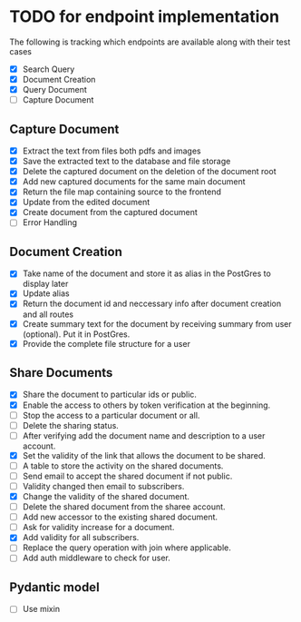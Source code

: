 # TODO for endpoint implementation

The following is tracking which endpoints are available along with their test cases

- [x] Search Query
- [x] Document Creation
- [x] Query Document
- [ ] Capture Document

## Capture Document

- [x] Extract the text from files both pdfs and images 
- [x] Save the extracted text to the database and file storage
- [x] Delete the captured document on the deletion of the document root
- [x] Add new captured documents for the same main document
- [x] Return the file map containing source to the frontend
- [x] Update from the edited document
- [x] Create document from the captured document
- [ ] Error Handling

## Document Creation
- [x] Take name of the document and store it as alias in the PostGres to display later
- [x] Update alias
- [x] Return the document id and neccessary info after document creation and all routes
- [x] Create summary text for the document by receiving summary from user (optional). Put it in PostGres.
- [x] Provide the complete file structure for a user

## Share Documents
- [x] Share the document to particular ids or public.
- [x] Enable the access to others by token verification at the beginning.
- [ ] Stop the access to a particular document or all.
- [ ] Delete the sharing status.
- [ ] After verifying add the document name and description to a user account.
- [x] Set the validity of the link that allows the document to be shared.
- [ ] A table to store the activity on the shared documents.
- [ ] Send email to accept the shared document if not public.
- [ ] Validity changed then email to subscribers.
- [x] Change the validity of the shared document.
- [ ] Delete the shared document from the sharee account.
- [ ] Add new accessor to the existing shared document.
- [ ] Ask for validity increase for a document.
- [x] Add validity for all subscribers.
- [ ] Replace the query operation with join where applicable.
- [ ] Add auth middleware to check for user.

## Pydantic model
- [ ] Use mixin
